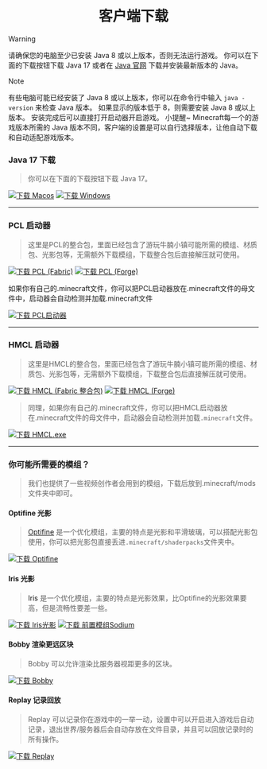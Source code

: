 <h1 align="center">客户端下载</h1>

> [!Warning]
>
> 请确保您的电脑至少已安装 Java 8 或以上版本，否则无法运行游戏。
> 你可以在下面的下载按钮下载 Java 17 或者在 [Java 官网](https://www.java.com/zh-CN/) 下载并安装最新版本的 Java。

> [!Note]
> 有些电脑可能已经安装了 Java 8 或以上版本，你可以在命令行中输入 `java -version` 来检查 Java 版本。
> 如果显示的版本低于 8，则需要安装 Java 8 或以上版本。
> 安装完成后可以直接打开启动器开启游戏。
> 小提醒~ Minecraft每一个的游戏版本所需的 Java 版本不同，客户端的设置是可以自行选择版本，让他自动下载和自动适配游戏版本。

### Java 17 下载

> 你可以在下面的下载按钮下载 Java 17。

[![下载 Macos](https://img.shields.io/badge/下载-JDK17%20Macos-gray?style=for-the-badge)](../jdk/jdk-17_macos-x64.dmg)
[![下载 Windows](https://img.shields.io/badge/下载-JDK17%20Windows-blue?style=for-the-badge)](../jdk/jdk-17_windows-x64_bin.exe)

---

### PCL 启动器

> 这里是PCL的整合包，里面已经包含了游玩牛腩小镇可能所需的模组、材质包、光影包等，无需额外下载模组，下载整合包后直接解压就可使用。

[![下载 PCL (Fabric)](https://img.shields.io/badge/下载-PCL%20(Fabric)-blue?style=for-the-badge)](../client/PCL_Fabric.rar)
[![下载 PCL (Forge)](https://img.shields.io/badge/下载-PCL%20(Forge)-blue?style=for-the-badge)](../client/PCL_Forge.rar)

<p>如果你有自己的.minecraft文件，你可以把PCL启动器放在.minecraft文件的母文件中，启动器会自动检测并加载.minecraft文件</p>

[![下载 PCL启动器](https://img.shields.io/badge/下载-PCL%20启动器-blue?style=for-the-badge)](../client/PlainCraftLauncher.exe)

---

### HMCL 启动器

> 这里是HMCL的整合包，里面已经包含了游玩牛腩小镇可能所需的模组、材质包、光影包等，无需额外下载模组，下载整合包后直接解压就可使用。

[![下载 HMCL (Fabric 整合包)](https://img.shields.io/badge/下载-HMCL%20(Fabric%20整合包)-green?style=for-the-badge)](../client/HMCL_Fabric整合包.zip)
[![下载 HMCL (Forge)](https://img.shields.io/badge/下载-HMCL%20(Forge)-green?style=for-the-badge)](../client/HMCL_Forge.rar)

> 同理，如果你有自己的.minecraft文件，你可以把HMCL启动器放在.minecraft文件的母文件中，启动器会自动检测并加载`.minecraft`文件。

[![下载 HMCL.exe](https://img.shields.io/badge/下载-HMCL.exe-green?style=for-the-badge)](../client/HMCL.exe)

---

### 你可能所需要的模组？

> 我们也提供了一些视频创作者会用到的模组，下载后放到.minecraft/mods文件夹中即可。

#### Optifine 光影

> <a href="https://optifine.net/home">Optifine</a> 是一个优化模组，主要的特点是光影和平滑玻璃，可以搭配光影包使用，你可以把光影包直接丢进`.minecraft/shaderpacks`文件夹中。

[![下载 Optifine](https://img.shields.io/badge/下载-Optifine-pink?style=for-the-badge)](../mod/OptiFine_1.20.1_HD_U_I6.jar)

#### Iris 光影

> <a herf="https://www.irisshaders.dev/">Iris </a>是一个优化模组，主要的特点是光影效果，比Optifine的光影效果要高，但是流畅性要差一些。

[![下载 Iris光影](https://img.shields.io/badge/下载-Iris-blue?style=for-the-badge)](../mod/Iris.jar)
[![下载 前置模组Sodium](https://img.shields.io/badge/下载-前置模组%20Sodium-red?style=for-the-badge)](../mod/Sodium.jar)

#### Bobby 渲染更远区块

> Bobby 可以允许渲染比服务器视距更多的区块。

[![下载 Bobby](https://img.shields.io/badge/下载-Bobby-red?style=for-the-badge)](../mod/[摄影视距用]bobby-5.0.1.jar)

#### Replay 记录回放

> Replay 可以记录你在游戏中的一举一动，设置中可以开启进入游戏后自动记录，退出世界/服务器后会自动存放在文件目录，并且可以回放记录时的所有操作。

[![下载 Replay](https://img.shields.io/badge/下载-Replay-red?style=for-the-badge)](../mod/[fabric]replaymod-1.20.1-2.6.13.jar)

